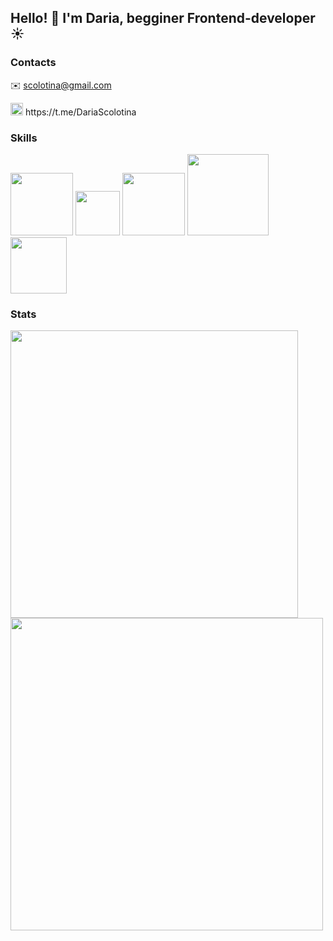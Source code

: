 ## Hello! :wave: I'm Daria, begginer Frontend-developer :sunny:


### Contacts 
:envelope: scolotina@gmail.com
<div>
  <img src="https://media.giphy.com/media/ya4eevXU490Iw/giphy.gif" width="20"/>
  https://t.me/DariaScolotina
</div>

### Skills

<div>
  <img src="https://upload.wikimedia.org/wikipedia/commons/thumb/6/61/HTML5_logo_and_wordmark.svg/512px-HTML5_logo_and_wordmark.svg.png" width="100"/>
  <img src="https://upload.wikimedia.org/wikipedia/commons/thumb/d/d5/CSS3_logo_and_wordmark.svg/1452px-CSS3_logo_and_wordmark.svg.png" width="71"/>
  <img src="https://i0.wp.com/theicom.org/wp-content/uploads/2016/03/js-logo.png?fit=500%2C500&ssl=1&w=640" width="100"/>
  <img src="https://www.datocms-assets.com/45470/1631110818-logo-react-js.png" width="130"/>
  <img src="https://upload.wikimedia.org/wikipedia/commons/thumb/4/4c/Typescript_logo_2020.svg/1200px-Typescript_logo_2020.svg.png" width="90"/>
</div>

### Stats
<div>
  <img src="https://github-readme-stats.vercel.app/api?username=Daria989" width="460"/>
  <img src="https://github-readme-stats.vercel.app/api/top-langs/?username=Daria989&layout=compact" width="500"/>
</div>
